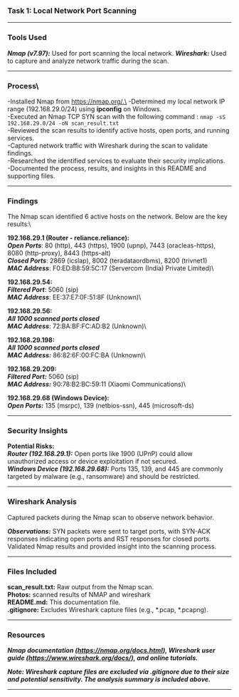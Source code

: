 ### Task 1: Local Network Port Scanning
---
### Tools Used

***Nmap (v7.97):*** Used for port scanning the local network.
***Wireshark:*** Used to capture and analyze network traffic during the scan.

---
### Process\

-Installed Nmap from https://nmap.org/.\
-Determined my local network IP range (192.168.29.0/24) using **ipconfig** on Windows.\
-Executed an Nmap TCP SYN scan with the following command : ```nmap -sS 192.168.29.0/24 -oN scan_result.txt```\
-Reviewed the scan results to identify active hosts, open ports, and running services.\
-Captured network traffic with Wireshark during the scan to validate findings.\
-Researched the identified services to evaluate their security implications.\
-Documented the process, results, and insights in this README and supporting files.

---
### Findings
The Nmap scan identified 6 active hosts on the network. Below are the key results:\

**192.168.29.1 (Router - reliance.reliance):**\
***Open Ports***: 80 (http), 443 (https), 1900 (upnp), 7443 (oracleas-https), 8080 (http-proxy), 8443 (https-alt)\
***Closed Ports***: 2869 (icslap), 8002 (teradataordbms), 8200 (trivnet1)\
***MAC Address***: F0:ED:B8:59:5C:17 (Servercom (India) Private Limited)\


**192.168.29.54:**\
***Filtered Port***: 5060 (sip)\
***MAC Address***: EE:37:E7:0F:51:8F (Unknown)\


**192.168.29.56:**\
***All 1000 scanned ports closed***\
***MAC Address***: 72:BA:BF:FC:AD:B2 (Unknown)\


**192.168.29.198:**\
***All 1000 scanned ports closed***\
***MAC Address:*** 86:82:6F:00:FC:BA (Unknown)\


**192.168.29.209:**\
***Filtered Port:*** 5060 (sip)\
***MAC Address:*** 90:78:B2:BC:59:11 (Xiaomi Communications)\


**192.168.29.68 (Windows Device):**\
***Open Ports:*** 135 (msrpc), 139 (netbios-ssn), 445 (microsoft-ds)


---
### Security Insights

**Potential Risks:**\
***Router (192.168.29.1):*** Open ports like 1900 (UPnP) could allow unauthorized access or device exploitation if not secured.\
***Windows Device (192.168.29.68):*** Ports 135, 139, and 445 are commonly targeted by malware (e.g., ransomware) and should be restricted.


---
### Wireshark Analysis

Captured packets during the Nmap scan to observe network behavior.

***Observations:***
SYN packets were sent to target ports, with SYN-ACK responses indicating open ports and RST responses for closed ports.
Validated Nmap results and provided insight into the scanning process.

---
### Files Included

**scan_result.txt:** Raw output from the Nmap scan.\
**Photos:** scanned results of NMAP and wireshark\
**README.md:** This documentation file.\
**.gitignore:** Excludes Wireshark capture files (e.g., *.pcap, *.pcapng).

---
### Resources
***Nmap documentation (https://nmap.org/docs.html), Wireshark user guide (https://www.wireshark.org/docs/), and online tutorials.***

***Note: Wireshark capture files are excluded via .gitignore due to their size and potential sensitivity. The analysis summary is included above.***

---
